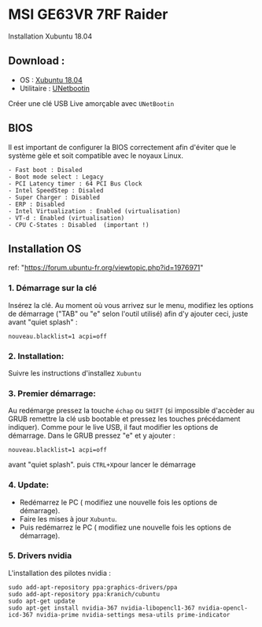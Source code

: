 # MSI GE63VR 7RF Raider
Installation Xubuntu 18.04

## Download : 

- OS : [Xubuntu 18.04]( http://xubuntu.fr/)
- Utilitaire : [UNetbootin]( https://unetbootin.github.io/)

Créer une clé USB Live amorçable avec `UNetBootin`

## BIOS

Il est important de configurer la BIOS correctement afin d'éviter que le système gèle et soit compatible avec le noyaux Linux.
```
- Fast boot : Disaled
- Boot mode select : Legacy
- PCI Latency timer : 64 PCI Bus Clock
- Intel SpeedStep : Disaled
- Super Charger : Disabled
- ERP : Disabled
- Intel Virtualization : Enabled (virtualisation)
- VT-d : Enabled (virtualisation)
- CPU C-States : Disabled  (important !)
```

## Installation OS

ref: "https://forum.ubuntu-fr.org/viewtopic.php?id=1976971"

### 1. Démarrage sur la clé

Insérez la clé. 
Au moment où vous arrivez sur le menu, modifiez les options de démarrage ("TAB" ou "e" selon l'outil utilisé) 
afin d'y ajouter ceci, juste avant "quiet splash" :
```
nouveau.blacklist=1 acpi=off 
```

### 2. Installation:
Suivre les instructions d'installez `Xubuntu`

### 3. Premier démarrage:
Au redémarge pressez la touche `échap` ou `SHIFT` (si impossible d'accèder au GRUB remettre la clé usb bootable et pressez les touches précédament indiquer).
Comme pour le live USB, il faut modifier les options de démarrage.
Dans le GRUB pressez "e" et y ajouter :
```
nouveau.blacklist=1 acpi=off 
```
avant "quiet splash".
puis `CTRL+X`pour lancer le démarrage

### 4. Update:

* Redémarrez le PC ( modifiez une nouvelle fois les options de démarrage).
* Faire les mises à jour `Xubuntu`.
* Puis redémarrez le PC ( modifiez une nouvelle fois les options de démarrage).

### 5. Drivers nvidia

L'installation des pilotes nvidia :
```
sudo add-apt-repository ppa:graphics-drivers/ppa
sudo add-apt-repository ppa:kranich/cubuntu
sudo apt-get update
sudo apt-get install nvidia-367 nvidia-libopencl1-367 nvidia-opencl-icd-367 nvidia-prime nvidia-settings mesa-utils prime-indicator
```






